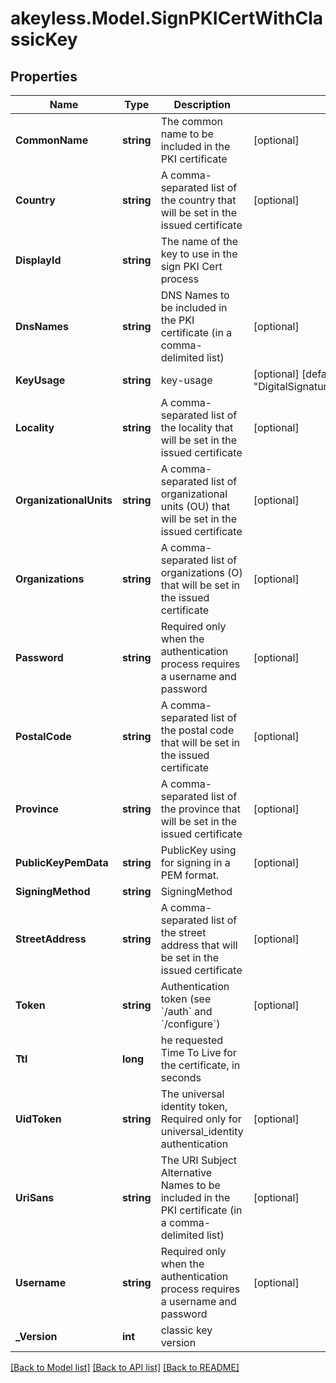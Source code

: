 # akeyless.Model.SignPKICertWithClassicKey

## Properties

Name | Type | Description | Notes
------------ | ------------- | ------------- | -------------
**CommonName** | **string** | The common name to be included in the PKI certificate | [optional] 
**Country** | **string** | A comma-separated list of the country that will be set in the issued certificate | [optional] 
**DisplayId** | **string** | The name of the key to use in the sign PKI Cert process | 
**DnsNames** | **string** | DNS Names to be included in the PKI certificate (in a comma-delimited list) | [optional] 
**KeyUsage** | **string** | key-usage | [optional] [default to "DigitalSignature,KeyAgreement,KeyEncipherment"]
**Locality** | **string** | A comma-separated list of the locality that will be set in the issued certificate | [optional] 
**OrganizationalUnits** | **string** | A comma-separated list of organizational units (OU) that will be set in the issued certificate | [optional] 
**Organizations** | **string** | A comma-separated list of organizations (O) that will be set in the issued certificate | [optional] 
**Password** | **string** | Required only when the authentication process requires a username and password | [optional] 
**PostalCode** | **string** | A comma-separated list of the postal code that will be set in the issued certificate | [optional] 
**Province** | **string** | A comma-separated list of the province that will be set in the issued certificate | [optional] 
**PublicKeyPemData** | **string** | PublicKey using for signing in a PEM format. | [optional] 
**SigningMethod** | **string** | SigningMethod | 
**StreetAddress** | **string** | A comma-separated list of the street address that will be set in the issued certificate | [optional] 
**Token** | **string** | Authentication token (see &#x60;/auth&#x60; and &#x60;/configure&#x60;) | [optional] 
**Ttl** | **long** | he requested Time To Live for the certificate, in seconds | 
**UidToken** | **string** | The universal identity token, Required only for universal_identity authentication | [optional] 
**UriSans** | **string** | The URI Subject Alternative Names to be included in the PKI certificate (in a comma-delimited list) | [optional] 
**Username** | **string** | Required only when the authentication process requires a username and password | [optional] 
**_Version** | **int** | classic key version | 

[[Back to Model list]](../README.md#documentation-for-models) [[Back to API list]](../README.md#documentation-for-api-endpoints) [[Back to README]](../README.md)

